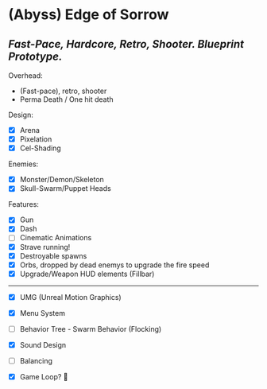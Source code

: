 (Abyss) Edge of Sorrow
=============
*Fast-Pace, Hardcore, Retro, Shooter. Blueprint Prototype.*
---------------
 
 Overhead:
 - (Fast-pace), retro, shooter
 - Perma Death / One hit death
 
 Design:
 - [x] Arena
 - [x] Pixelation
 - [x] Cel-Shading
 
 Enemies:
 - [x] Monster/Demon/Skeleton
 - [x] Skull-Swarm/Puppet Heads
 
 Features:
 - [x] Gun
 - [X] Dash
 - [ ] Cinematic Animations
 - [x] Strave running!
 - [x] Destroyable spawns
 - [x] Orbs, dropped by dead enemys
   to upgrade the fire speed
 - [x] Upgrade/Weapon HUD elements (Fillbar)
 
 ---------------
 
 - [x] UMG (Unreal Motion Graphics)
 - [x] Menu System
 - [ ] Behavior Tree - Swarm Behavior (Flocking)
 - [x] Sound Design
 - [ ] Balancing
 - [x] Game Loop? 🫠
 
 
